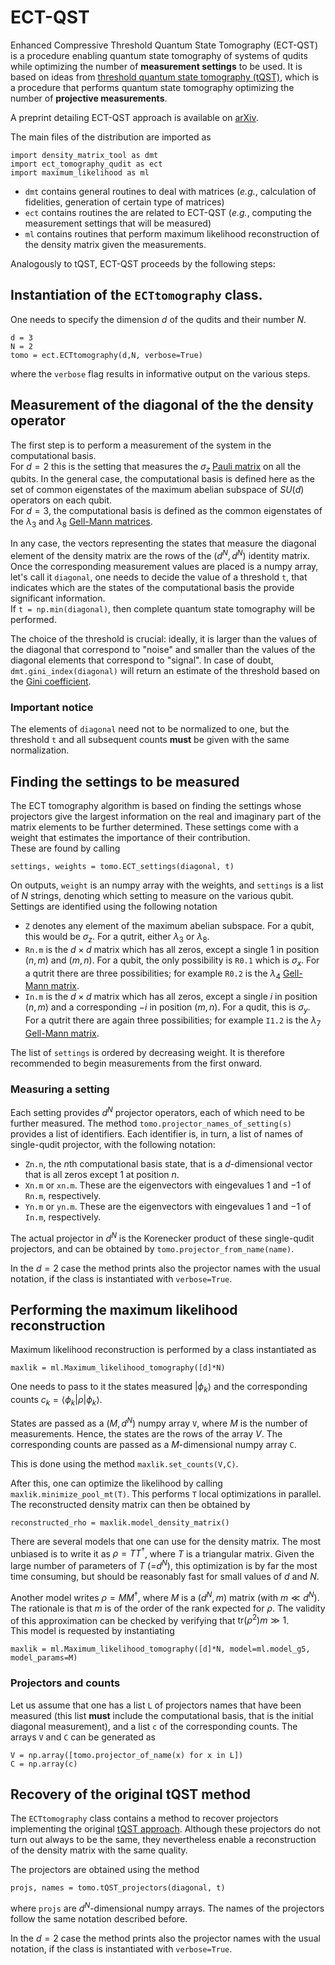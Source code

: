 # ECT-QST

Enhanced Compressive Threshold Quantum State Tomography (ECT-QST) is a procedure enabling quantum state tomography of systems of qudits while optimizing the number of **measurement settings** to be used. It is based on ideas from [threshold quantum state tomography (tQST)](https://doi.org/10.1063/5.0219143), which is a procedure that performs quantum state tomography optimizing the number of **projective measurements**.

A preprint detailing ECT-QST approach is available on [arXiv](https://arxiv.org/abs/2502.10031).

The main files of the distribution are imported as
```
import density_matrix_tool as dmt
import ect_tomography_qudit as ect
import maximum_likelihood as ml
```
 * ``dmt`` contains general routines to deal with matrices (_e.g._, calculation of fidelities, generation of certain type of matrices)
 * ``ect`` contains routines the are related to ECT-QST (_e.g._, computing the measurement settings that will be measured)
 * ``ml`` contains routines that perform maximum likelihood reconstruction of the density matrix given the measurements.

Analogously to tQST, ECT-QST proceeds by the following steps:

## Instantiation of the ``ECTtomography`` class.

One needs to specify the dimension $d$ of the qudits and their number $N$.
```
d = 3
N = 2
tomo = ect.ECTtomography(d,N, verbose=True)
```
where the ``verbose`` flag results in informative output on the various steps.

## Measurement of the diagonal of the the density operator

The first step is to perform a measurement of the system in the computational basis.   
For $d=2$ this is the setting that measures the $\sigma_z$ [Pauli matrix](https://en.wikipedia.org/wiki/Pauli_matrices) on all the qubits. In the general case, the computational basis is defined here as the set of common eigenstates of the maximum abelian subspace of $SU(d)$ operators on each qubit.   
For $d=3$, the computational basis is defined as the common eigenstates of the $\lambda_3$ and $\lambda_8$ [Gell-Mann matrices](https://en.wikipedia.org/wiki/Gell-Mann_matrices).

In any case, the vectors representing the states that measure the diagonal element of the density matrix are the rows of the $(d^N, d^N)$ identity matrix. Once the corresponding measurement values are placed is a numpy array, let's call it ``diagonal``, one needs to decide the value of a threshold ``t``, that indicates which are the states of the computational basis the provide significant information.    
If ``t = np.min(diagonal)``, then complete quantum state tomography will be performed.

The choice of the threshold is crucial: ideally, it is larger than the values of the diagonal that correspond to "noise" and smaller than the values of the diagonal elements that correspond to "signal". In case of doubt, ``dmt.gini_index(diagonal)`` will return an estimate of the threshold based on the [Gini coefficient](https://en.wikipedia.org/wiki/Gini_coefficient).

### Important notice

The elements of ``diagonal`` need not to be normalized to one, but the threshold ``t`` and all subsequent counts **must** be given with the same normalization.

## Finding the settings to be measured

The ECT tomography algorithm is based on finding the settings whose projectors give the largest information on the real and imaginary part of the matrix elements to be further determined. These settings come with a weight that estimates the importance of their contribution.   
These are found by calling
```
settings, weights = tomo.ECT_settings(diagonal, t)
```

On outputs, `weight` is an numpy array with the weights, and ``settings`` is a list of $N$ strings, denoting which setting to measure on the various qubit. Settings are identified using the following notation
* `Z` denotes any element of the maximum abelian subspace. For a qubit, this would be $\sigma_z$. For a qutrit, either $\lambda_3$ or $\lambda_8$.
* `Rn.m` is the $d \times d$ matrix which has all zeros, except a single $1$ in position $(n,m)$ and $(m,n)$. For a qubit, the only possibility is `R0.1` which is $\sigma_x$. For a qutrit there are three possibilities; for example ``R0.2`` is the $\lambda_4$  [Gell-Mann matrix](https://en.wikipedia.org/wiki/Gell-Mann_matrices).
* `In.m` is the $d \times d$ matrix which has all zeros, except a single $i$ in position $(n,m)$ and a corresponding $-i$ in position $(m,n)$. For a qudit, this is $\sigma_y$. For a qutrit there are again three possibilities; for example ``I1.2`` is the $\lambda_7$ [Gell-Mann matrix](https://en.wikipedia.org/wiki/Gell-Mann_matrices).

The list of ``settings`` is ordered by decreasing weight. It is therefore recommended to begin measurements from the first onward.

### Measuring a setting

Each setting provides $d^N$ projector operators, each of which need to be further measured.
The method ``tomo.projector_names_of_setting(s)`` provides a list of identifiers. Each identifier is, in turn, a list of names of single-qudit projector, with the following notation:

* `Zn.n`, the $n$th computational basis state, that is a $d$-dimensional vector that is all zeros except $1$ at position $n$.
* `Xn.m` or `xn.m`. These are the eigenvectors with eingevalues $1$ and $-1$ of ``Rn.m``, respectively.
* `Yn.m` or `yn.m`. These are the eigenvectors with eingevalues $1$ and $-1$ of ``In.m``, respectively.

The actual projector in $d^N$ is the Korenecker product of these single-qudit projectors, and can be obtained by ``tomo.projector_from_name(name)``.

In the $d=2$ case the method prints also the projector names with the usual notation, if the class is instantiated with ``verbose=True``.

## Performing the maximum likelihood reconstruction

Maximum likelihood reconstruction is performed by a class instantiated as
```
maxlik = ml.Maximum_likelihood_tomography([d]*N)
```

One needs to pass to it the states measured $|\phi_k\rangle$ and the corresponding counts $c_k = \langle \phi_k | \rho | \phi_k \rangle$.

States are passed as a $(M, d^N)$ numpy array ``V``, where $M$ is the number of measurements. Hence, the states are the rows of the array $V$. The corresponding counts are passed as a $M$-dimensional numpy array ``C``.

This is done using the method ``maxlik.set_counts(V,C)``.

After this, one can optimize the likelihood by calling ``maxlik.minimize_pool_mt(T)``. This performs ``T`` local optimizations in parallel. The reconstructed density matrix can then be obtained by
```
reconstructed_rho = maxlik.model_density_matrix()
```

There are several models that one can use for the density matrix. The most unbiased is to write it as $\rho = T T^\dagger$, where $T$ is a triangular matrix. Given the large number of parameters of $T$ (=$d^N$), this optimization is by far the most time consuming, but should be reasonably fast for small values of $d$ and $N$.

Another model writes $\rho = M M^\dagger$, where $M$ is a $(d^N, m)$ matrix (with $m \ll d^N$). The rationale is that $m$ is of the order of the rank expected for $\rho$. The validity of this approximation can be checked by verifying that $\mathrm{tr}(\rho^2) m \gg 1$.    
This model is requested by instantiating
```
maxlik = ml.Maximum_likelihood_tomography([d]*N, model=ml.model_g5, model_params=M)
```

### Projectors and counts

Let us assume that one has a list ``L`` of projectors names that have been measured (this list **must** include the computational basis, that is the initial diagonal measurement), and a list ``c`` of the corresponding counts.
The arrays ``V`` and ``C`` can be generated as
```
V = np.array([tomo.projector_of_name(x) for x in L])
C = np.array(c)
```

## Recovery of the original tQST method

The ``ECTtomography`` class contains a method to recover projectors implementing the original [tQST approach](https://doi.org/10.1063/5.0219143).
Although these projectors do not turn out always to be the same, they nevertheless enable a reconstruction of the density matrix with the same quality.

The projectors are obtained using the method 
```
projs, names = tomo.tQST_projectors(diagonal, t)
```
where ``projs`` are $d^N$-dimensional numpy arrays. The names of the projectors follow the same notation described before.

In the $d=2$ case the method prints also the projector names with the usual notation, if the class is instantiated with ``verbose=True``.
